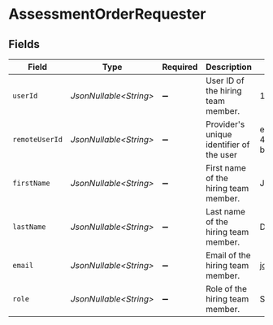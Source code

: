 # AssessmentOrderRequester


## Fields

| Field                                    | Type                                     | Required                                 | Description                              | Example                                  |
| ---------------------------------------- | ---------------------------------------- | ---------------------------------------- | ---------------------------------------- | ---------------------------------------- |
| `userId`                                 | *JsonNullable\<String>*                  | :heavy_minus_sign:                       | User ID of the hiring team member.       | 123456                                   |
| `remoteUserId`                           | *JsonNullable\<String>*                  | :heavy_minus_sign:                       | Provider's unique identifier of the user | e3cb75bf-aa84-466e-a6c1-b8322b257a48     |
| `firstName`                              | *JsonNullable\<String>*                  | :heavy_minus_sign:                       | First name of the hiring team member.    | John                                     |
| `lastName`                               | *JsonNullable\<String>*                  | :heavy_minus_sign:                       | Last name of the hiring team member.     | Doe                                      |
| `email`                                  | *JsonNullable\<String>*                  | :heavy_minus_sign:                       | Email of the hiring team member.         | john.doe@gmail.com                       |
| `role`                                   | *JsonNullable\<String>*                  | :heavy_minus_sign:                       | Role of the hiring team member.          | Software Engineer                        |